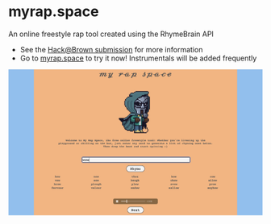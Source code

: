 # myrap.space
An online freestyle rap tool created using the RhymeBrain API
 - See the [Hack@Brown submission](https://devpost.com/software/my-rap-space) for more information
 - Go to [myrap.space](http://myrap.space) to try it now! Instrumentals will be added frequently

![image](https://github.com/eashang1/my_rap_space/blob/main/images/home.png?raw=true)

